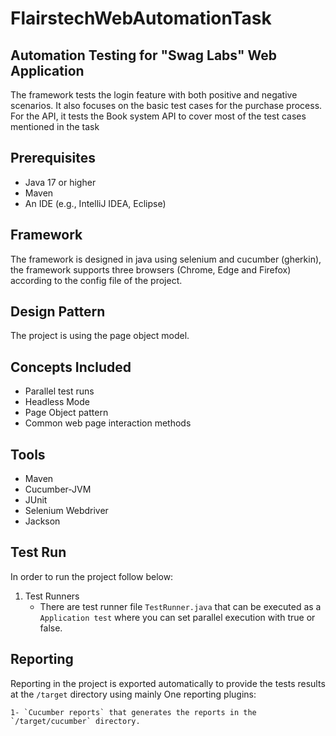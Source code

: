 # FlairstechWebAutomationTask


## Automation Testing for "Swag Labs" Web Application
The framework tests the login feature with both positive and negative scenarios. It also focuses on the basic test cases for the purchase process.
For the API, it tests the Book system API to cover most of the test cases mentioned in the task

## Prerequisites
   * Java 17 or higher
   * Maven
   * An IDE (e.g., IntelliJ IDEA, Eclipse)

## Framework
The framework is designed in java using selenium and cucumber (gherkin), the framework supports three browsers (Chrome, Edge and Firefox) according to the config file of the project.

## Design Pattern
The project is using the page object model.

## Concepts Included

* Parallel test runs
* Headless Mode
* Page Object pattern
* Common web page interaction methods


## Tools

* Maven
* Cucumber-JVM
* JUnit
* Selenium Webdriver
* Jackson

## Test Run
In order to run the project follow below:
1. Test Runners
    * There are test runner file `TestRunner.java` that can be executed as a `Application test` where you can set parallel execution with true or false.

## Reporting
Reporting in the project is exported automatically to provide the tests results at the `/target` directory using mainly One reporting plugins:

    1- `Cucumber reports` that generates the reports in the `/target/cucumber` directory.
